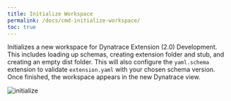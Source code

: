 ```yaml
---
title: Initialize Workspace
permalink: /docs/cmd-initialize-workspace/
toc: true
---
```


Initializes a new workspace for Dynatrace Extension (2.0) Development.
This includes loading up schemas, creating extension folder and stub, and creating an empty dist folder.
This will also configure the `yaml.schema` extension to validate `extension.yaml` with your chosen schema version.
Once finished, the workspace appears in the new Dynatrace view.

![initialize](/assets/gifs/cmd_init.gif)